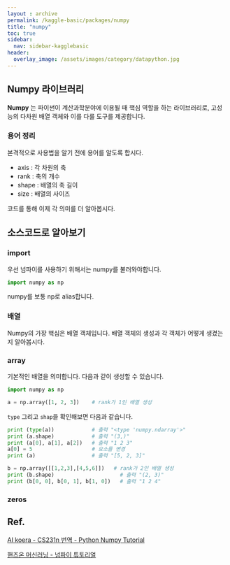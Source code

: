 ```yaml
---
layout : archive
permalink: /kaggle-basic/packages/numpy
title: "numpy"
toc: true
sidebar:
  nav: sidebar-kagglebasic
header:
  overlay_image: /assets/images/category/datapython.jpg
---
```


## Numpy 라이브러리

**Numpy** 는 파이썬이 계산과학분야에 이용될 때 핵심 역할을 하는 라이브러리로, 고성능의 다차원 배열 객체와 이를 다룰 도구를 제공합니다.


### 용어 정리

본격적으로 사용법을 알기 전에 용어를 알도록 합시다.

- axis : 각 차원의 축
- rank : 축의 개수
- shape : 배열의 축 길이
- size : 배열의 사이즈

코드를 통해 이제 각 의미를 더 알아봅시다.

## 소스코드로 알아보기

### import

우선 넘파이를 사용하기 위해서는 numpy를 불러와야합니다.

``` python
import numpy as np
```

numpy를 보통 np로 alias합니다.

### 배열

Numpy의 가장 핵심은 배열 객체입니다.
배열 객체의 생성과 각 객체가 어떻게 생겼는지 알아봅시다.

### array

기본적인 배열을 의미합니다. 다음과 같이 생성할 수 있습니다.

``` python
import numpy as np

a = np.array([1, 2, 3])    # rank가 1인 배열 생성
```

`type` 그리고 `shap`을 확인해보면 다음과 같습니다.

``` python
print (type(a))            # 출력 "<type 'numpy.ndarray'>"
print (a.shape)            # 출력 "(3,)"
print (a[0], a[1], a[2])   # 출력 "1 2 3"
a[0] = 5                   # 요소를 변경
print (a)                  # 출력 "[5, 2, 3]"

b = np.array([[1,2,3],[4,5,6]])   # rank가 2인 배열 생성
print (b.shape)                     # 출력 "(2, 3)"
print (b[0, 0], b[0, 1], b[1, 0])   # 출력 "1 2 4"
```

### zeros





## Ref.

[AI koera - CS231n 번역 - Python Numpy Tutorial](http://aikorea.org/cs231n/python-numpy-tutorial/)

[핸즈온 머신러닝 - 넘파이 튜토리얼](https://tensorflow.blog/%ED%95%B8%EC%A6%88%EC%98%A8-%EB%A8%B8%EC%8B%A0%EB%9F%AC%EB%8B%9D-1%EC%9E%A5-2%EC%9E%A5/%EB%84%98%ED%8C%8C%EC%9D%B4-%ED%8A%9C%ED%86%A0%EB%A6%AC%EC%96%BC/)

